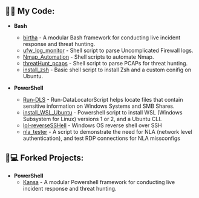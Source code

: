 <h2>👨‍💻 My Code:</h2>

- <b>Bash</b>
  - [birtha](https://github.com/ArronJablonowski/birtha) - A modular Bash framework for conducting live incident response and threat hunting.  
  - [ufw_log_monitor](https://github.com/ArronJablonowski/ufw_log_monitor) - Shell script to parse Uncomplicated Firewall logs. 
  - [Nmap_Automation](https://github.com/ArronJablonowski/Nmap_Automation) - Shell scripts to automate Nmap. 
  - [threatHunt_pcaps](https://github.com/ArronJablonowski/threatHunt_pcaps) - Shell script to parse PCAPs for threat hunting.
  - [install_zsh](https://github.com/ArronJablonowski/install_zsh) - Basic shell script to install Zsh and a custom conifig on Ubuntu.  


- <b>PowerShell</b> 
  - [Run-DLS](https://github.com/ArronJablonowski/Run-DLS) - Run-DataLocatorScript helps locate files that contain sensitive information on Windows Systems and SMB Shares.    
  - [install_WSL_Ubuntu](https://github.com/ArronJablonowski/install_WSL_Ubuntu) - Powershell script to install WSL (Windows Subsystem for Linux) versions 1 or 2, and a Ubuntu CLI.  
  - [lol-reverseSSHell](https://github.com/ArronJablonowski/lol-reverseSSHell) - Windows OS reverse shell over SSH
  - [nla_tester](https://github.com/ArronJablonowski/nla_tester) - A script to demonstrate the need for NLA (network level authentication), and test RDP connections for NLA missconfigs  
  
<h2>🍴💻 Forked Projects:</h2>

- <b>PowerShell</b>
  - [Kansa](https://github.com/ArronJablonowski/Kansa) - A modular Powershell framework for conducting live incident response and threat hunting.
  
<!--
**ArronJablonowski/ArronJablonowski** is a ✨ _special_ ✨ repository because its `README.md` (this file) appears on your GitHub profile.

Here are some ideas to get you started:

- 🔭 I’m currently working on ...
- 🌱 I’m currently learning ...
- 💬 Ask me about ...
- 📫 How to reach me: ...
- 👯 🤔 😄 ⚡ ☕
### Hi there 👋
-->
